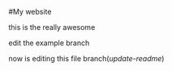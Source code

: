 #My website

this is the really awesome

edit the example branch

now is editing this file branch(_update-readme_)
